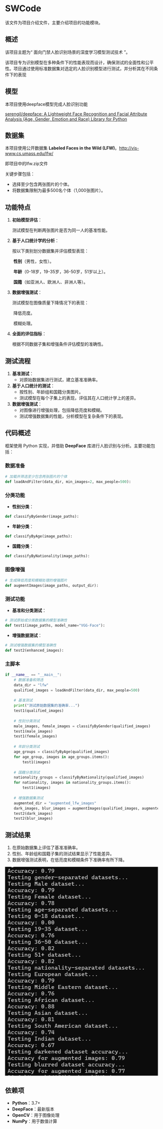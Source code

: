 # SWCode
该文件为项目介绍文件，主要介绍项目的功能模块。



## 概述

该项目主题为“ 面向门禁人脸识别场景的深度学习模型测试技术 ”。

该项目专为识别模型在多种条件下的性能表现而设计，确保测试的全面性和公平性。项目通过使用标准数据集对选定的人脸识别模型进行测试，并分析其在不同条件下的表现



## 模型

本项目使用deepface模型完成人脸识别功能

[serengil/deepface: A Lightweight Face Recognition and Facial Attribute Analysis (Age, Gender, Emotion and Race) Library for Python](https://github.com/serengil/deepface)



## 数据集

本项目使用公开数据集 **Labeled Faces in the Wild (LFW)**。http://vis-www.cs.umass.edu/lfw/

即项目中的lfw.zip文件

关键步骤包括：

- 选择至少包含两张图片的个体。
- 将数据集限制为最多500名个体（1,000张图片）。



## 功能特点

1. **初始模型评估**：

   测试模型在判断两张图片是否为同一人的基准性能。

2. **基于人口统计学的分析**：

   按以下类别划分数据集并评估模型表现：

   ​	**性别**（男性，女性）。

   ​	**年龄**（0-18岁，19-35岁，36-50岁，51岁以上）。

   ​	**国籍**（如亚洲人、欧洲人、非洲人等）。

3. **数据增强测试**：

   测试模型在图像质量下降情况下的表现：

   ​	降低亮度。

   ​	模糊处理。

4. **全面的评估指标**：

   根据不同数据子集和增强条件评估模型的准确性。



## 测试流程

1. **基准测试**：
   - 对原始数据集进行测试，建立基准准确率。
2. **基于人口统计的测试**：
   - 按性别、年龄组和国籍分类图片。
   - 测试模型在每个子集上的表现，评估其在人口统计学上的差异。
3. **数据增强测试**：
   - 对图像进行增强处理，包括降低亮度和模糊。
   - 测试增强数据集的性能，分析模型在复杂条件下的表现。



## 代码概述

框架使用 Python 实现，并借助 **DeepFace** 库进行人脸识别与分析。主要功能包括：

### 数据准备

```python
# 加载并筛选至少包含两张图片的个体
def loadAndFilter(data_dir, min_images=2, max_people=500):
```

### 分类功能

- **性别分类**：

```python
def classifyByGender(image_paths):
```

- **年龄分类**：

```python
def classifyByAge(image_paths):
```

- **国籍分类**：

```python
def classifyByNationality(image_paths):
```

### 图像增强

```python
# 生成降低亮度和模糊处理的增强图片
def augmentImages(image_paths, output_dir):
```

### 测试功能

- **基准和分类测试**：

```python
# 测试原始或分类数据集的模型准确性
def test1(image_paths, model_name="VGG-Face"):
```

- **增强数据测试**：

```python
# 测试增强数据集的模型准确性
def test2(enhanced_images):
```

### 主脚本

```python
if __name__ == "__main__":
    # 数据准备和筛选
    data_dir = "lfw"
    qualified_images = loadAndFilter(data_dir, max_people=500)

    # 基准测试
    print("测试原始数据集的准确率...")
    test1(qualified_images)

    # 性别分类测试
    male_images, female_images = classifyByGender(qualified_images)
    test1(male_images)
    test1(female_images)

    # 年龄分类测试
    age_groups = classifyByAge(qualified_images)
    for age_group, images in age_groups.items():
        test1(images)

    # 国籍分类测试
    nationality_groups = classifyByNationality(qualified_images)
    for nationality, images in nationality_groups.items():
        test1(images)

    # 增强数据集测试
    augmented_dir = "augmented_lfw_images"
    dark_images, blur_images = augmentImages(qualified_images, augmented_dir)
    test2(dark_images)
    test2(blur_images)
```



## 测试结果

1. 在原始数据集上评估了基准准确率。
2. 性别、年龄组和国籍子集的测试结果显示了性能差异。
3. 数据增强测试表明，在低亮度和模糊条件下准确率有所下降。

![image-20241229214518599](https://github.com/Ayods/SWCode/blob/main/result.png)



## 依赖项

- **Python**：3.7+
- **DeepFace**：最新版本
- **OpenCV**：用于图像处理
- **NumPy**：用于数值计算

